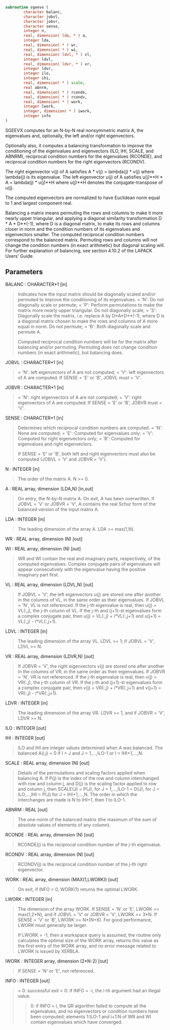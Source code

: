 ```fortran
subroutine sgeevx (
        character balanc,
        character jobvl,
        character jobvr,
        character sense,
        integer n,
        real, dimension( lda, * ) a,
        integer lda,
        real, dimension( * ) wr,
        real, dimension( * ) wi,
        real, dimension( ldvl, * ) vl,
        integer ldvl,
        real, dimension( ldvr, * ) vr,
        integer ldvr,
        integer ilo,
        integer ihi,
        real, dimension( * ) scale,
        real abnrm,
        real, dimension( * ) rconde,
        real, dimension( * ) rcondv,
        real, dimension( * ) work,
        integer lwork,
        integer, dimension( * ) iwork,
        integer info
)
```

SGEEVX computes for an N-by-N real nonsymmetric matrix A, the
eigenvalues and, optionally, the left and/or right eigenvectors.

Optionally also, it computes a balancing transformation to improve
the conditioning of the eigenvalues and eigenvectors (ILO, IHI,
SCALE, and ABNRM), reciprocal condition numbers for the eigenvalues
(RCONDE), and reciprocal condition numbers for the right
eigenvectors (RCONDV).

The right eigenvector v(j) of A satisfies
A \* v(j) = lambda(j) \* v(j)
where lambda(j) is its eigenvalue.
The left eigenvector u(j) of A satisfies
u(j)\*\*H \* A = lambda(j) \* u(j)\*\*H
where u(j)\*\*H denotes the conjugate-transpose of u(j).

The computed eigenvectors are normalized to have Euclidean norm
equal to 1 and largest component real.

Balancing a matrix means permuting the rows and columns to make it
more nearly upper triangular, and applying a diagonal similarity
transformation D \* A \* D\*\*(-1), where D is a diagonal matrix, to
make its rows and columns closer in norm and the condition numbers
of its eigenvalues and eigenvectors smaller.  The computed
reciprocal condition numbers correspond to the balanced matrix.
Permuting rows and columns will not change the condition numbers
(in exact arithmetic) but diagonal scaling will.  For further
explanation of balancing, see section 4.10.2 of the LAPACK
Users' Guide.

## Parameters
BALANC : CHARACTER\*1 [in]
> Indicates how the input matrix should be diagonally scaled
> and/or permuted to improve the conditioning of its
> eigenvalues.
> = 'N': Do not diagonally scale or permute;
> = 'P': Perform permutations to make the matrix more nearly
> upper triangular. Do not diagonally scale;
> = 'S': Diagonally scale the matrix, i.e. replace A by
> D\*A\*D\*\*(-1), where D is a diagonal matrix chosen
> to make the rows and columns of A more equal in
> norm. Do not permute;
> = 'B': Both diagonally scale and permute A.
> 
> Computed reciprocal condition numbers will be for the matrix
> after balancing and/or permuting. Permuting does not change
> condition numbers (in exact arithmetic), but balancing does.

JOBVL : CHARACTER\*1 [in]
> = 'N': left eigenvectors of A are not computed;
> = 'V': left eigenvectors of A are computed.
> If SENSE = 'E' or 'B', JOBVL must = 'V'.

JOBVR : CHARACTER\*1 [in]
> = 'N': right eigenvectors of A are not computed;
> = 'V': right eigenvectors of A are computed.
> If SENSE = 'E' or 'B', JOBVR must = 'V'.

SENSE : CHARACTER\*1 [in]
> Determines which reciprocal condition numbers are computed.
> = 'N': None are computed;
> = 'E': Computed for eigenvalues only;
> = 'V': Computed for right eigenvectors only;
> = 'B': Computed for eigenvalues and right eigenvectors.
> 
> If SENSE = 'E' or 'B', both left and right eigenvectors
> must also be computed (JOBVL = 'V' and JOBVR = 'V').

N : INTEGER [in]
> The order of the matrix A. N >= 0.

A : REAL array, dimension (LDA,N) [in,out]
> On entry, the N-by-N matrix A.
> On exit, A has been overwritten.  If JOBVL = 'V' or
> JOBVR = 'V', A contains the real Schur form of the balanced
> version of the input matrix A.

LDA : INTEGER [in]
> The leading dimension of the array A.  LDA >= max(1,N).

WR : REAL array, dimension (N) [out]

WI : REAL array, dimension (N) [out]
> WR and WI contain the real and imaginary parts,
> respectively, of the computed eigenvalues.  Complex
> conjugate pairs of eigenvalues will appear consecutively
> with the eigenvalue having the positive imaginary part
> first.

VL : REAL array, dimension (LDVL,N) [out]
> If JOBVL = 'V', the left eigenvectors u(j) are stored one
> after another in the columns of VL, in the same order
> as their eigenvalues.
> If JOBVL = 'N', VL is not referenced.
> If the j-th eigenvalue is real, then u(j) = VL(:,j),
> the j-th column of VL.
> If the j-th and (j+1)-st eigenvalues form a complex
> conjugate pair, then u(j) = VL(:,j) + i\*VL(:,j+1) and
> u(j+1) = VL(:,j) - i\*VL(:,j+1).

LDVL : INTEGER [in]
> The leading dimension of the array VL.  LDVL >= 1; if
> JOBVL = 'V', LDVL >= N.

VR : REAL array, dimension (LDVR,N) [out]
> If JOBVR = 'V', the right eigenvectors v(j) are stored one
> after another in the columns of VR, in the same order
> as their eigenvalues.
> If JOBVR = 'N', VR is not referenced.
> If the j-th eigenvalue is real, then v(j) = VR(:,j),
> the j-th column of VR.
> If the j-th and (j+1)-st eigenvalues form a complex
> conjugate pair, then v(j) = VR(:,j) + i\*VR(:,j+1) and
> v(j+1) = VR(:,j) - i\*VR(:,j+1).

LDVR : INTEGER [in]
> The leading dimension of the array VR.  LDVR >= 1, and if
> JOBVR = 'V', LDVR >= N.

ILO : INTEGER [out]

IHI : INTEGER [out]
> ILO and IHI are integer values determined when A was
> balanced.  The balanced A(i,j) = 0 if I > J and
> J = 1,...,ILO-1 or I = IHI+1,...,N.

SCALE : REAL array, dimension (N) [out]
> Details of the permutations and scaling factors applied
> when balancing A.  If P(j) is the index of the row and column
> interchanged with row and column j, and D(j) is the scaling
> factor applied to row and column j, then
> SCALE(J) = P(J),    for J = 1,...,ILO-1
> = D(J),    for J = ILO,...,IHI
> = P(J)     for J = IHI+1,...,N.
> The order in which the interchanges are made is N to IHI+1,
> then 1 to ILO-1.

ABNRM : REAL [out]
> The one-norm of the balanced matrix (the maximum
> of the sum of absolute values of elements of any column).

RCONDE : REAL array, dimension (N) [out]
> RCONDE(j) is the reciprocal condition number of the j-th
> eigenvalue.

RCONDV : REAL array, dimension (N) [out]
> RCONDV(j) is the reciprocal condition number of the j-th
> right eigenvector.

WORK : REAL array, dimension (MAX(1,LWORK)) [out]
> On exit, if INFO = 0, WORK(1) returns the optimal LWORK.

LWORK : INTEGER [in]
> The dimension of the array WORK.   If SENSE = 'N' or 'E',
> LWORK >= max(1,2\*N), and if JOBVL = 'V' or JOBVR = 'V',
> LWORK >= 3\*N.  If SENSE = 'V' or 'B', LWORK >= N\*(N+6).
> For good performance, LWORK must generally be larger.
> 
> If LWORK = -1, then a workspace query is assumed; the routine
> only calculates the optimal size of the WORK array, returns
> this value as the first entry of the WORK array, and no error
> message related to LWORK is issued by XERBLA.

IWORK : INTEGER array, dimension (2\*N-2) [out]
> If SENSE = 'N' or 'E', not referenced.

INFO : INTEGER [out]
> = 0:  successful exit
> < 0:  if INFO = -i, the i-th argument had an illegal value.
> > 0:  if INFO = i, the QR algorithm failed to compute all the
> eigenvalues, and no eigenvectors or condition numbers
> have been computed; elements 1:ILO-1 and i+1:N of WR
> and WI contain eigenvalues which have converged.
